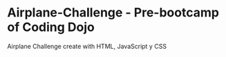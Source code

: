 # Airplane-Challenge - Pre-bootcamp of Coding Dojo
Airplane Challenge create with HTML, JavaScript y CSS 
